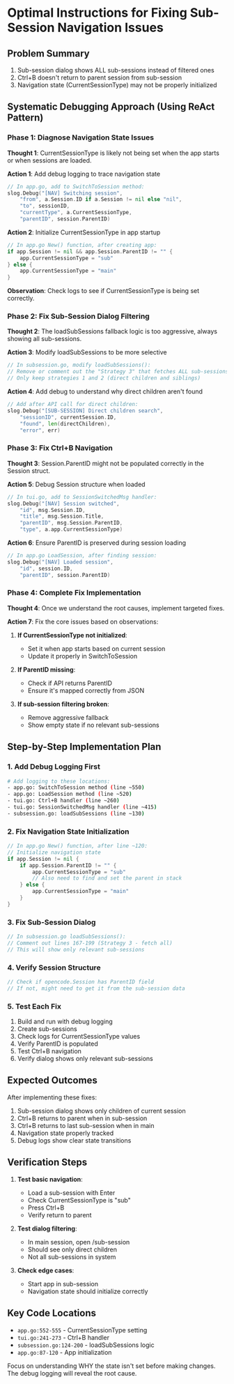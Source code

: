 # Optimal Instructions for Fixing Sub-Session Navigation Issues

## Problem Summary

1. Sub-session dialog shows ALL sub-sessions instead of filtered ones
2. Ctrl+B doesn't return to parent session from sub-session
3. Navigation state (CurrentSessionType) may not be properly initialized

## Systematic Debugging Approach (Using ReAct Pattern)

### Phase 1: Diagnose Navigation State Issues

**Thought 1**: CurrentSessionType is likely not being set when the app starts or when sessions are loaded.

**Action 1**: Add debug logging to trace navigation state

```go
// In app.go, add to SwitchToSession method:
slog.Debug("[NAV] Switching session",
    "from", a.Session.ID if a.Session != nil else "nil",
    "to", sessionID,
    "currentType", a.CurrentSessionType,
    "parentID", session.ParentID)
```

**Action 2**: Initialize CurrentSessionType in app startup

```go
// In app.go New() function, after creating app:
if app.Session != nil && app.Session.ParentID != "" {
    app.CurrentSessionType = "sub"
} else {
    app.CurrentSessionType = "main"
}
```

**Observation**: Check logs to see if CurrentSessionType is being set correctly.

### Phase 2: Fix Sub-Session Dialog Filtering

**Thought 2**: The loadSubSessions fallback logic is too aggressive, always showing all sub-sessions.

**Action 3**: Modify loadSubSessions to be more selective

```go
// In subsession.go, modify loadSubSessions():
// Remove or comment out the "Strategy 3" that fetches ALL sub-sessions
// Only keep strategies 1 and 2 (direct children and siblings)
```

**Action 4**: Add debug to understand why direct children aren't found

```go
// Add after API call for direct children:
slog.Debug("[SUB-SESSION] Direct children search",
    "sessionID", currentSession.ID,
    "found", len(directChildren),
    "error", err)
```

### Phase 3: Fix Ctrl+B Navigation

**Thought 3**: Session.ParentID might not be populated correctly in the Session struct.

**Action 5**: Debug Session structure when loaded

```go
// In tui.go, add to SessionSwitchedMsg handler:
slog.Debug("[NAV] Session switched",
    "id", msg.Session.ID,
    "title", msg.Session.Title,
    "parentID", msg.Session.ParentID,
    "type", a.app.CurrentSessionType)
```

**Action 6**: Ensure ParentID is preserved during session loading

```go
// In app.go LoadSession, after finding session:
slog.Debug("[NAV] Loaded session",
    "id", session.ID,
    "parentID", session.ParentID)
```

### Phase 4: Complete Fix Implementation

**Thought 4**: Once we understand the root causes, implement targeted fixes.

**Action 7**: Fix the core issues based on observations:

1. **If CurrentSessionType not initialized**:

   - Set it when app starts based on current session
   - Update it properly in SwitchToSession

2. **If ParentID missing**:

   - Check if API returns ParentID
   - Ensure it's mapped correctly from JSON

3. **If sub-session filtering broken**:
   - Remove aggressive fallback
   - Show empty state if no relevant sub-sessions

## Step-by-Step Implementation Plan

### 1. Add Debug Logging First

```bash
# Add logging to these locations:
- app.go: SwitchToSession method (line ~550)
- app.go: LoadSession method (line ~520)
- tui.go: Ctrl+B handler (line ~260)
- tui.go: SessionSwitchedMsg handler (line ~415)
- subsession.go: loadSubSessions (line ~130)
```

### 2. Fix Navigation State Initialization

```go
// In app.go New() function, after line ~120:
// Initialize navigation state
if app.Session != nil {
    if app.Session.ParentID != "" {
        app.CurrentSessionType = "sub"
        // Also need to find and set the parent in stack
    } else {
        app.CurrentSessionType = "main"
    }
}
```

### 3. Fix Sub-Session Dialog

```go
// In subsession.go loadSubSessions():
// Comment out lines 167-199 (Strategy 3 - fetch all)
// This will show only relevant sub-sessions
```

### 4. Verify Session Structure

```go
// Check if opencode.Session has ParentID field
// If not, might need to get it from the sub-session data
```

### 5. Test Each Fix

1. Build and run with debug logging
2. Create sub-sessions
3. Check logs for CurrentSessionType values
4. Verify ParentID is populated
5. Test Ctrl+B navigation
6. Verify dialog shows only relevant sub-sessions

## Expected Outcomes

After implementing these fixes:

1. Sub-session dialog shows only children of current session
2. Ctrl+B returns to parent when in sub-session
3. Ctrl+B returns to last sub-session when in main
4. Navigation state properly tracked
5. Debug logs show clear state transitions

## Verification Steps

1. **Test basic navigation**:

   - Load a sub-session with Enter
   - Check CurrentSessionType is "sub"
   - Press Ctrl+B
   - Verify return to parent

2. **Test dialog filtering**:

   - In main session, open /sub-session
   - Should see only direct children
   - Not all sub-sessions in system

3. **Check edge cases**:
   - Start app in sub-session
   - Navigation state should initialize correctly

## Key Code Locations

- `app.go:552-555` - CurrentSessionType setting
- `tui.go:241-273` - Ctrl+B handler
- `subsession.go:124-200` - loadSubSessions logic
- `app.go:87-120` - App initialization

Focus on understanding WHY the state isn't set before making changes. The debug logging will reveal the root cause.
